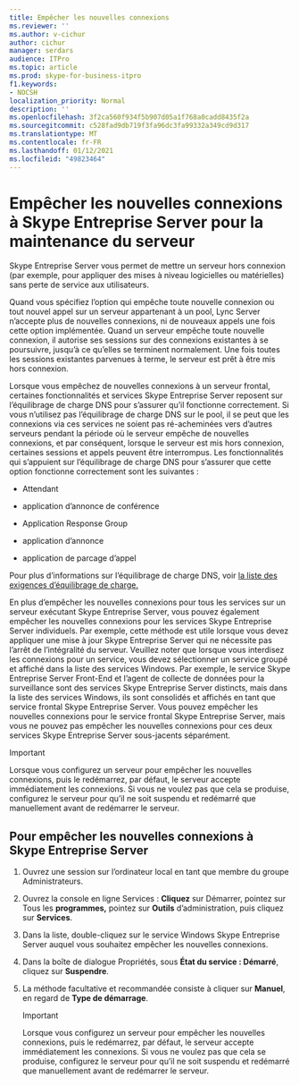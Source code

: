 ```yaml
---
title: Empêcher les nouvelles connexions
ms.reviewer: ''
ms.author: v-cichur
author: cichur
manager: serdars
audience: ITPro
ms.topic: article
ms.prod: skype-for-business-itpro
f1.keywords:
- NOCSH
localization_priority: Normal
description: ''
ms.openlocfilehash: 3f2ca560f934f5b907d05a1f768a0cadd8435f2a
ms.sourcegitcommit: c528fad9db719f3fa96dc3fa99332a349cd9d317
ms.translationtype: MT
ms.contentlocale: fr-FR
ms.lasthandoff: 01/12/2021
ms.locfileid: "49823464"
---
```

# <a name="preventing-new-connections-to-skype-for-business-server-for-server-maintenance"></a>Empêcher les nouvelles connexions à Skype Entreprise Server pour la maintenance du serveur


Skype Entreprise Server vous permet de mettre un serveur hors connexion (par exemple, pour appliquer des mises à niveau logicielles ou matérielles) sans perte de service aux utilisateurs.

Quand vous spécifiez l’option qui empêche toute nouvelle connexion ou tout nouvel appel sur un serveur appartenant à un pool, Lync Server n’accepte plus de nouvelles connexions, ni de nouveaux appels une fois cette option implémentée. Quand un serveur empêche toute nouvelle connexion, il autorise ses sessions sur des connexions existantes à se poursuivre, jusqu’à ce qu’elles se terminent normalement. Une fois toutes les sessions existantes parvenues à terme, le serveur est prêt à être mis hors connexion.

Lorsque vous empêchez de nouvelles connexions à un serveur frontal, certaines fonctionnalités et services Skype Entreprise Server reposent sur l’équilibrage de charge DNS pour s’assurer qu’il fonctionne correctement. Si vous n’utilisez pas l’équilibrage de charge DNS sur le pool, il se peut que les connexions via ces services ne soient pas ré-acheminées vers d’autres serveurs pendant la période où le serveur empêche de nouvelles connexions, et par conséquent, lorsque le serveur est mis hors connexion, certaines sessions et appels peuvent être interrompus. Les fonctionnalités qui s’appuient sur l’équilibrage de charge DNS pour s’assurer que cette option fonctionne correctement sont les suivantes :

  - Attendant

  - application d’annonce de conférence

  - Application Response Group

  - application d’annonce

  - application de parcage d’appel

Pour plus d’informations sur l’équilibrage de charge DNS, voir [la liste des exigences d’équilibrage de charge.](../../plan-your-deployment/network-requirements/load-balancing.md)

En plus d’empêcher les nouvelles connexions pour tous les services sur un serveur exécutant Skype Entreprise Server, vous pouvez également empêcher les nouvelles connexions pour les services Skype Entreprise Server individuels. Par exemple, cette méthode est utile lorsque vous devez appliquer une mise à jour Skype Entreprise Server qui ne nécessite pas l’arrêt de l’intégralité du serveur. Veuillez noter que lorsque vous interdisez les connexions pour un service, vous devez sélectionner un service groupé et affiché dans la liste des services Windows. Par exemple, le service Skype Entreprise Server Front-End et l’agent de collecte de données pour la surveillance sont des services Skype Entreprise Server distincts, mais dans la liste des services Windows, ils sont consolidés et affichés en tant que service frontal Skype Entreprise Server. Vous pouvez empêcher les nouvelles connexions pour le service frontal Skype Entreprise Server, mais vous ne pouvez pas empêcher les nouvelles connexions pour ces deux services Skype Entreprise Server sous-jacents séparément.

> [!IMPORTANT]
> Lorsque vous configurez un serveur pour empêcher les nouvelles connexions, puis le redémarrez, par défaut, le serveur accepte immédiatement les connexions. Si vous ne voulez pas que cela se produise, configurez le serveur pour qu’il ne soit suspendu et redémarré que manuellement avant de redémarrer le serveur.

## <a name="to-prevent-new-connections-to-skype-for-business-server"></a>Pour empêcher les nouvelles connexions à Skype Entreprise Server

1.  Ouvrez une session sur l’ordinateur local en tant que membre du groupe Administrateurs.

2.  Ouvrez la console en ligne Services : **Cliquez** sur Démarrer, pointez sur Tous les **programmes,** pointez sur **Outils** d’administration, puis cliquez sur **Services**.

3.  Dans la liste, double-cliquez sur le service Windows Skype Entreprise Server auquel vous souhaitez empêcher les nouvelles connexions.

4.  Dans la boîte de dialogue Propriétés, sous **État du service : Démarré**, cliquez sur **Suspendre**.

5.  La méthode facultative et recommandée consiste à cliquer sur **Manuel**, en regard de **Type de démarrage**.
    
    > [!IMPORTANT]
    > Lorsque vous configurez un serveur pour empêcher les nouvelles connexions, puis le redémarrez, par défaut, le serveur accepte immédiatement les connexions. Si vous ne voulez pas que cela se produise, configurez le serveur pour qu’il ne soit suspendu et redémarré que manuellement avant de redémarrer le serveur.
